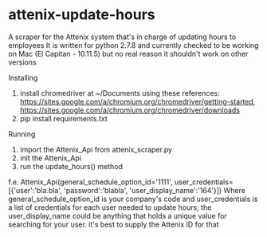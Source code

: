 # attenix-update-hours
A scraper for the Attenix system that's in charge of updating hours to employees
It is written for python 2.7.8 and currently checked to be working on Mac (El Capitan - 10.11.5) but no real reason it shouldn't work on other versions

Installing
1. install chromedriver at ~/Documents using these references: https://sites.google.com/a/chromium.org/chromedriver/getting-started, https://sites.google.com/a/chromium.org/chromedriver/downloads
2. pip install requirements.txt

Running
1. import the Attenix_Api from attenix_scraper.py 
2. init the Attenix_Api
3. run the update_hours() method

f.e.
Attenix_Api(general_schedule_option_id='1111', user_credentials=[{'user':'bla.bla', 'password':'blabla', 'user_display_name':'164'}])
Where general_schedule_option_id is your company's code and user_credentials is a list of credentials for each user needed to update hours, the user_display_name could be anything that holds a unique value for searching for your user. it's best to supply the Attenix ID for that



